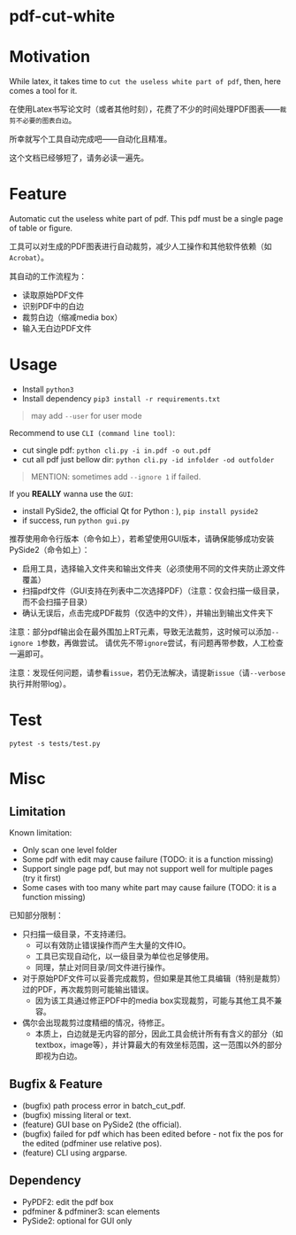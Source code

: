 # pdf-cut-white

# Motivation

While latex, it takes time to `cut the useless white part of pdf`, then, here comes a tool for it.

在使用Latex书写论文时（或者其他时刻），花费了不少的时间处理PDF图表——`裁剪不必要的图表白边`。

所幸就写个工具自动完成吧——自动化且精准。

这个文档已经够短了，请务必读一遍先。

# Feature

Automatic cut the useless white part of pdf. This pdf must be a single page of table or figure.

工具可以对生成的PDF图表进行自动裁剪，减少人工操作和其他软件依赖（如`Acrobat`）。

其自动的工作流程为：

- 读取原始PDF文件
- 识别PDF中的白边
- 裁剪白边（缩减media box）
- 输入无白边PDF文件

# Usage

- Install `python3`
- Install dependency `pip3 install -r requirements.txt`

> may add `--user` for user mode

Recommend to use `CLI (command line tool)`:

- cut single pdf: `python cli.py -i in.pdf -o out.pdf`
- cut all pdf just bellow dir: `python cli.py -id infolder -od outfolder`

> MENTION: sometimes add `--ignore 1` if failed.

If you **REALLY** wanna use the `GUI`:

- install PySide2, the official Qt for Python : ), `pip install pyside2`
- if success, run `python gui.py`

推荐使用命令行版本（命令如上），若希望使用GUI版本，请确保能够成功安装PySide2（命令如上）：

- 启用工具，选择输入文件夹和输出文件夹（必须使用不同的文件夹防止源文件覆盖）
- 扫描pdf文件（GUI支持在列表中二次选择PDF）（注意：仅会扫描一级目录，而不会扫描子目录）
- 确认无误后，点击完成PDF裁剪（仅选中的文件），并输出到输出文件夹下

注意：部分pdf输出会在最外围加上RT元素，导致无法裁剪，这时候可以添加`--ignore 1`参数，再做尝试。 请优先不带`ignore`尝试，有问题再带参数，人工检查一遍即可。

注意：发现任何问题，请参看`issue`，若仍无法解决，请提新`issue`（请`--verbose`执行并附带log）。

# Test
`pytest -s tests/test.py`

# Misc

## Limitation

Known limitation:

- Only scan one level folder
- Some pdf with edit may cause failure (TODO: it is a function missing)
- Support single page pdf, but may not support well for multiple pages (try it first)
- Some cases with too many white part may cause failure (TODO: it is a function missing)

已知部分限制：

- 只扫描一级目录，不支持递归。
    - 可以有效防止错误操作而产生大量的文件IO。
    - 工具已实现自动化，以一级目录为单位也足够使用。
    - 同理，禁止对同目录/同文件进行操作。
- 对于原始PDF文件可以妥善完成裁剪，但如果是其他工具编辑（特别是裁剪）过的PDF，再次裁剪则可能输出错误。
    - 因为该工具通过修正PDF中的media box实现裁剪，可能与其他工具不兼容。
- 偶尔会出现裁剪过度精细的情况，待修正。
    - 本质上，白边就是无内容的部分，因此工具会统计所有有含义的部分（如textbox，image等），并计算最大的有效坐标范围，这一范围以外的部分即视为白边。


## Bugfix & Feature
- (bugfix) path process error in batch_cut_pdf.
- (bugfix) missing literal or text.
- (feature) GUI base on PySide2 (the official).
- (bugfix) failed for pdf which has been edited before - not fix the pos for the edited (pdfminer use relative pos).
- (feature) CLI using argparse.

## Dependency
- PyPDF2: edit the pdf box
- pdfminer & pdfminer3: scan elements
- PySide2: optional for GUI only
